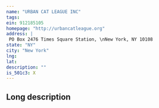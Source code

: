 ```yaml
---
name: "URBAN CAT LEAGUE INC"
tags:
ein: 912185105
homepage: "http://urbancatleague.org"
address: |
 PO Box 2476 Times Square Station, \nNew York, NY 10108
state: "NY"
city: "New York"
lng: 
lat: 
description: ""
is_501c3: X
---
```


## Long description


